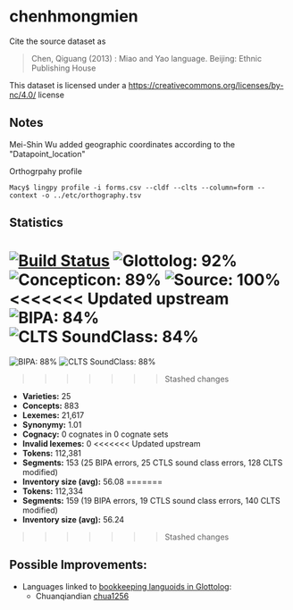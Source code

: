 # chenhmongmien

Cite the source dataset as

> Chen, Qiguang (2013) : Miao and Yao language. Beijing: Ethnic Publishing House

This dataset is licensed under a https://creativecommons.org/licenses/by-nc/4.0/ license

## Notes

Mei-Shin Wu added geographic coordinates according to the "Datapoint_location"

Orthogrpahy profile

```
Macy$ lingpy profile -i forms.csv --cldf --clts --column=form --context -o ../etc/orthography.tsv

```

 



## Statistics


[![Build Status](https://travis-ci.org/None.svg?branch=master)](https://travis-ci.org/None)
![Glottolog: 92%](https://img.shields.io/badge/Glottolog-92%25-green.svg "Glottolog: 92%")
![Concepticon: 89%](https://img.shields.io/badge/Concepticon-89%25-yellowgreen.svg "Concepticon: 89%")
![Source: 100%](https://img.shields.io/badge/Source-100%25-brightgreen.svg "Source: 100%")
<<<<<<< Updated upstream
![BIPA: 84%](https://img.shields.io/badge/BIPA-84%25-yellowgreen.svg "BIPA: 84%")
![CLTS SoundClass: 84%](https://img.shields.io/badge/CLTS%20SoundClass-84%25-yellowgreen.svg "CLTS SoundClass: 84%")
=======
![BIPA: 88%](https://img.shields.io/badge/BIPA-88%25-yellowgreen.svg "BIPA: 88%")
![CLTS SoundClass: 88%](https://img.shields.io/badge/CLTS%20SoundClass-88%25-yellowgreen.svg "CLTS SoundClass: 88%")
>>>>>>> Stashed changes

- **Varieties:** 25
- **Concepts:** 883
- **Lexemes:** 21,617
- **Synonymy:** 1.01
- **Cognacy:** 0 cognates in 0 cognate sets
- **Invalid lexemes:** 0
<<<<<<< Updated upstream
- **Tokens:** 112,381
- **Segments:** 153 (25 BIPA errors, 25 CTLS sound class errors, 128 CLTS modified)
- **Inventory size (avg):** 56.08
=======
- **Tokens:** 112,334
- **Segments:** 159 (19 BIPA errors, 19 CTLS sound class errors, 140 CLTS modified)
- **Inventory size (avg):** 56.24
>>>>>>> Stashed changes

## Possible Improvements:

- Languages linked to [bookkeeping languoids in Glottolog](http://glottolog.org/glottolog/glottologinformation#bookkeepinglanguoids):
  - Chuanqiandian [chua1256](http://glottolog.org/resource/languoid/id/chua1256)

